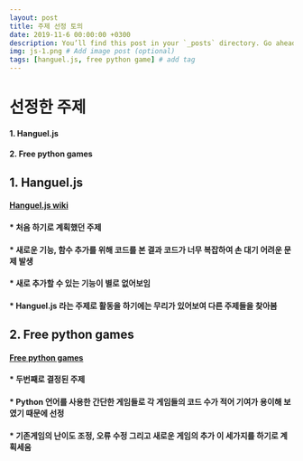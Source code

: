 ```yaml
---
layout: post
title: 주제 선정 토의
date: 2019-11-6 00:00:00 +0300
description: You’ll find this post in your `_posts` directory. Go ahead and edit it and re-build the site to see your changes. # Add post description (optional)
img: js-1.png # Add image post (optional)
tags: [hanguel.js, free python game] # add tag
---
```


# **선정한 주제**
#### 1. Hanguel.js
#### 2. Free python games

## **1. Hanguel.js**


#### [Hanguel.js wiki](https://github.com/19-2-SKKU-OSS/2019-2-OSS-L8/wiki/hangul.js)


#### * 처음 하기로 계획했던 주제
#### * 새로운 기능, 함수 추가를 위해 코드를 본 결과 코드가 너무 복잡하여 손 대기 어려운 문제 발생
#### * 새로 추가할 수 있는 기능이 별로 없어보임
#### * Hanguel.js 라는 주제로 활동을 하기에는 무리가 있어보여 다른 주제들을 찾아봄

## **2. Free python games**


#### [Free python games ](https://github.com/19-2-SKKU-OSS/2019-2-OSS-L8/wiki/free-python-games)


#### * 두번째로 결정된 주제
#### * Python 언어를 사용한 간단한 게임들로 각 게임들의 코드 수가 적어 기여가 용이해 보였기 때문에 선정
#### * 기존게임의 난이도 조정, 오류 수정 그리고 새로운 게임의 추가 이 세가지를 하기로 계획세움
